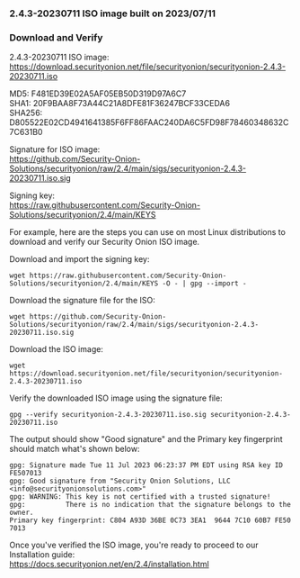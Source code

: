 ### 2.4.3-20230711 ISO image built on 2023/07/11



### Download and Verify

2.4.3-20230711 ISO image:  
https://download.securityonion.net/file/securityonion/securityonion-2.4.3-20230711.iso

MD5: F481ED39E02A5AF05EB50D319D97A6C7  
SHA1: 20F9BAA8F73A44C21A8DFE81F36247BCF33CEDA6  
SHA256: D805522E02CD4941641385F6FF86FAAC240DA6C5FD98F78460348632C7C631B0 

Signature for ISO image:  
https://github.com/Security-Onion-Solutions/securityonion/raw/2.4/main/sigs/securityonion-2.4.3-20230711.iso.sig

Signing key:  
https://raw.githubusercontent.com/Security-Onion-Solutions/securityonion/2.4/main/KEYS  

For example, here are the steps you can use on most Linux distributions to download and verify our Security Onion ISO image.

Download and import the signing key:  
```
wget https://raw.githubusercontent.com/Security-Onion-Solutions/securityonion/2.4/main/KEYS -O - | gpg --import -  
```

Download the signature file for the ISO:  
```
wget https://github.com/Security-Onion-Solutions/securityonion/raw/2.4/main/sigs/securityonion-2.4.3-20230711.iso.sig
```

Download the ISO image:  
```
wget https://download.securityonion.net/file/securityonion/securityonion-2.4.3-20230711.iso
```

Verify the downloaded ISO image using the signature file:  
```
gpg --verify securityonion-2.4.3-20230711.iso.sig securityonion-2.4.3-20230711.iso
```

The output should show "Good signature" and the Primary key fingerprint should match what's shown below:
```
gpg: Signature made Tue 11 Jul 2023 06:23:37 PM EDT using RSA key ID FE507013
gpg: Good signature from "Security Onion Solutions, LLC <info@securityonionsolutions.com>"
gpg: WARNING: This key is not certified with a trusted signature!
gpg:          There is no indication that the signature belongs to the owner.
Primary key fingerprint: C804 A93D 36BE 0C73 3EA1  9644 7C10 60B7 FE50 7013
```

Once you've verified the ISO image, you're ready to proceed to our Installation guide:  
https://docs.securityonion.net/en/2.4/installation.html
